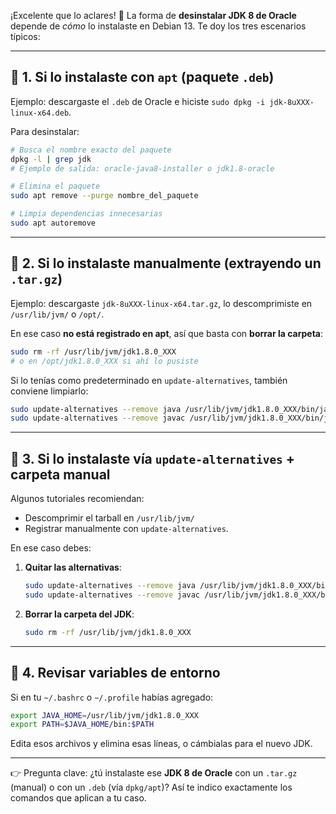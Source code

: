 ¡Excelente que lo aclares! 🚀
La forma de **desinstalar JDK 8 de Oracle** depende de *cómo* lo instalaste en Debian 13. Te doy los tres escenarios típicos:

---

## 🔹 1. Si lo instalaste con `apt` (paquete `.deb`)

Ejemplo: descargaste el `.deb` de Oracle e hiciste `sudo dpkg -i jdk-8uXXX-linux-x64.deb`.

Para desinstalar:

```bash
# Busca el nombre exacto del paquete
dpkg -l | grep jdk
# Ejemplo de salida: oracle-java8-installer o jdk1.8-oracle

# Elimina el paquete
sudo apt remove --purge nombre_del_paquete

# Limpia dependencias innecesarias
sudo apt autoremove
```

---

## 🔹 2. Si lo instalaste manualmente (extrayendo un `.tar.gz`)

Ejemplo: descargaste `jdk-8uXXX-linux-x64.tar.gz`, lo descomprimiste en `/usr/lib/jvm/` o `/opt/`.

En ese caso **no está registrado en apt**, así que basta con **borrar la carpeta**:

```bash
sudo rm -rf /usr/lib/jvm/jdk1.8.0_XXX
# o en /opt/jdk1.8.0_XXX si ahí lo pusiste
```

Si lo tenías como predeterminado en `update-alternatives`, también conviene limpiarlo:

```bash
sudo update-alternatives --remove java /usr/lib/jvm/jdk1.8.0_XXX/bin/java
sudo update-alternatives --remove javac /usr/lib/jvm/jdk1.8.0_XXX/bin/javac
```

---

## 🔹 3. Si lo instalaste vía `update-alternatives` + carpeta manual

Algunos tutoriales recomiendan:

* Descomprimir el tarball en `/usr/lib/jvm/`
* Registrar manualmente con `update-alternatives`.

En ese caso debes:

1. **Quitar las alternativas**:

   ```bash
   sudo update-alternatives --remove java /usr/lib/jvm/jdk1.8.0_XXX/bin/java
   sudo update-alternatives --remove javac /usr/lib/jvm/jdk1.8.0_XXX/bin/javac
   ```

2. **Borrar la carpeta del JDK**:

   ```bash
   sudo rm -rf /usr/lib/jvm/jdk1.8.0_XXX
   ```

---

## 🔹 4. Revisar variables de entorno

Si en tu `~/.bashrc` o `~/.profile` habías agregado:

```bash
export JAVA_HOME=/usr/lib/jvm/jdk1.8.0_XXX
export PATH=$JAVA_HOME/bin:$PATH
```

Edita esos archivos y elimina esas líneas, o cámbialas para el nuevo JDK.

---

👉 Pregunta clave: ¿tú instalaste ese **JDK 8 de Oracle** con un `.tar.gz` (manual) o con un `.deb` (vía `dpkg/apt`)?
Así te indico exactamente los comandos que aplican a tu caso.
